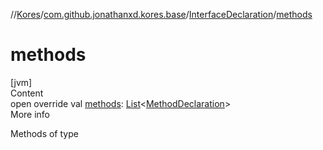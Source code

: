 //[Kores](../../index.md)/[com.github.jonathanxd.kores.base](../index.md)/[InterfaceDeclaration](index.md)/[methods](methods.md)



# methods  
[jvm]  
Content  
open override val [methods](methods.md): [List](https://kotlinlang.org/api/latest/jvm/stdlib/kotlin.collections/-list/index.html)<[MethodDeclaration](../-method-declaration/index.md)>  
More info  


Methods of type

  



